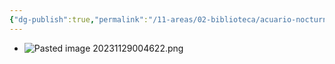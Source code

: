 ```yaml
---
{"dg-publish":true,"permalink":"/11-areas/02-biblioteca/acuario-nocturno/","noteIcon":""}
---
```


- ![Pasted image 20231129004622.png](/img/user/11%20%C3%81reas%20%E2%9A%99/02%20Biblioteca/%F0%9F%92%BE%20Adjuntos/Pasted%20image%2020231129004622.png)